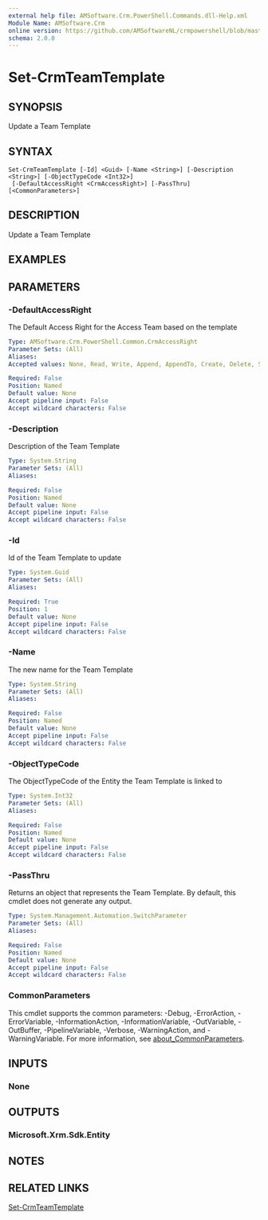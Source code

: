 ```yaml
---
external help file: AMSoftware.Crm.PowerShell.Commands.dll-Help.xml
Module Name: AMSoftware.Crm
online version: https://github.com/AMSoftwareNL/crmpowershell/blob/master/docs/Set-CrmTeamTemplate.md
schema: 2.0.0
---
```


# Set-CrmTeamTemplate

## SYNOPSIS
Update a Team Template

## SYNTAX

```
Set-CrmTeamTemplate [-Id] <Guid> [-Name <String>] [-Description <String>] [-ObjectTypeCode <Int32>]
 [-DefaultAccessRight <CrmAccessRight>] [-PassThru] [<CommonParameters>]
```

## DESCRIPTION
Update a Team Template

## EXAMPLES

## PARAMETERS

### -DefaultAccessRight
The Default Access Right for the Access Team based on the template

```yaml
Type: AMSoftware.Crm.PowerShell.Common.CrmAccessRight
Parameter Sets: (All)
Aliases:
Accepted values: None, Read, Write, Append, AppendTo, Create, Delete, Share, Assign

Required: False
Position: Named
Default value: None
Accept pipeline input: False
Accept wildcard characters: False
```

### -Description
Description of the Team Template

```yaml
Type: System.String
Parameter Sets: (All)
Aliases:

Required: False
Position: Named
Default value: None
Accept pipeline input: False
Accept wildcard characters: False
```

### -Id
Id of the Team Template to update

```yaml
Type: System.Guid
Parameter Sets: (All)
Aliases:

Required: True
Position: 1
Default value: None
Accept pipeline input: False
Accept wildcard characters: False
```

### -Name
The new name for the Team Template

```yaml
Type: System.String
Parameter Sets: (All)
Aliases:

Required: False
Position: Named
Default value: None
Accept pipeline input: False
Accept wildcard characters: False
```

### -ObjectTypeCode
The ObjectTypeCode of the Entity the Team Template is linked to

```yaml
Type: System.Int32
Parameter Sets: (All)
Aliases:

Required: False
Position: Named
Default value: None
Accept pipeline input: False
Accept wildcard characters: False
```

### -PassThru
Returns an object that represents the Team Template. By default, this cmdlet does not generate any output.

```yaml
Type: System.Management.Automation.SwitchParameter
Parameter Sets: (All)
Aliases:

Required: False
Position: Named
Default value: None
Accept pipeline input: False
Accept wildcard characters: False
```

### CommonParameters
This cmdlet supports the common parameters: -Debug, -ErrorAction, -ErrorVariable, -InformationAction, -InformationVariable, -OutVariable, -OutBuffer, -PipelineVariable, -Verbose, -WarningAction, and -WarningVariable. For more information, see [about_CommonParameters](http://go.microsoft.com/fwlink/?LinkID=113216).

## INPUTS

### None

## OUTPUTS

### Microsoft.Xrm.Sdk.Entity

## NOTES

## RELATED LINKS

[Set-CrmTeamTemplate](Set-CrmTeamTemplate.md)

